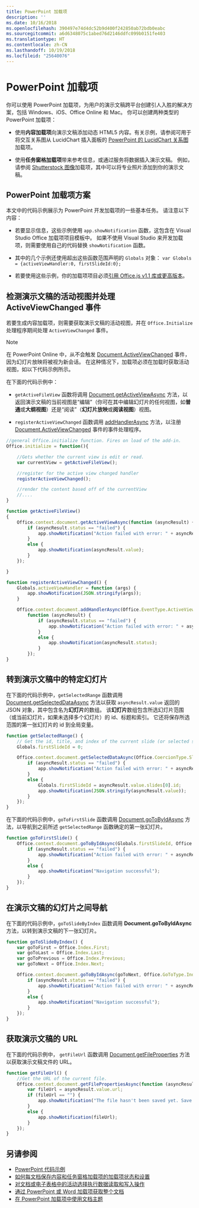 ```yaml
---
title: PowerPoint 加载项
description: ''
ms.date: 10/16/2018
ms.openlocfilehash: 390497e74d4dc52b9d400f242850ab72bdb0eabc
ms.sourcegitcommit: a6d6348075c1abed76d2146ddfc099b0151fe403
ms.translationtype: HT
ms.contentlocale: zh-CN
ms.lasthandoff: 10/19/2018
ms.locfileid: "25640076"
---
```

# <a name="powerpoint-add-ins"></a>PowerPoint 加载项

你可以使用 PowerPoint 加载项，为用户的演示文稿跨平台创建引人入胜的解决方案，包括 Windows、iOS、Office Online 和 Mac。 你可以创建两种类型的 PowerPoint 加载项：

- 使用**内容加载项**向演示文稿添加动态 HTML5 内容。有关示例，请参阅可用于将交互关系图从 LucidChart 插入面板的 [PowerPoint 的 LucidChart 关系图](https://store.office.com/app.aspx?assetid=WA104380117&ui=en-US&rs=en-US&ad=US&clickedfilter=OfficeProductFilter%3APowerPoint&productgroup=PowerPoint&homprd=PowerPoint&sourcecorrid=950950b7-aa6c-4766-95fa-e75d37266c21&homappcat=Productivity&homapppos=3&homchv=2&appredirect=false)加载项。

- 使用**任务窗格加载项**带来参考信息，或通过服务将数据插入演示文稿。 例如，请参阅 [Shutterstock 图像](https://store.office.com/app.aspx?assetid=WA104380169&ui=en-US&rs=en-US&ad=US&clickedfilter=OfficeProductFilter%3APowerPoint&productgroup=PowerPoint&homprd=PowerPoint&sourcecorrid=950950b7-aa6c-4766-95fa-e75d37266c21&homappcat=Editor%2527s%2BPicks&homapppos=0&homchv=1&appredirect=false)加载项，其中可以将专业照片添加到你的演示文稿。 

## <a name="powerpoint-add-in-scenarios"></a>PowerPoint 加载项方案

本文中的代码示例展示为 PowerPoint 开发加载项的一些基本任务。 请注意以下内容：

- 若要显示信息，这些示例使用 `app.showNotification` 函数，这包含在 Visual Studio Office 加载项项目模板中。 如果不使用 Visual Studio 来开发加载项，则需要使用自己的代码替换 `showNotification` 函数。 

- 其中的几个示例还使用超出这些函数范围声明的 `Globals` 对象：   `var Globals = {activeViewHandler:0, firstSlideId:0};`

- 若要使用这些示例，你的加载项项目必须[引用 Office.js v1.1 库或更高版本](../develop/referencing-the-javascript-api-for-office-library-from-its-cdn.md)。

## <a name="detect-the-presentations-active-view-and-handle-the-activeviewchanged-event"></a>检测演示文稿的活动视图并处理 ActiveViewChanged 事件

若要生成内容加载项，则需要获取演示文稿的活动视图，并在 `Office.Initialize`  处理程序期间处理 `ActiveViewChanged`  事件。 

> [!NOTE]
> 在 PowerPoint Online 中，从不会触发 [Document.ActiveViewChanged](https://docs.microsoft.com/javascript/api/office/office.document?view=office-js) 事件，因为幻灯片放映将被视为新会话。 在这种情况下，加载项必须在加载时获取活动视图，如以下代码示例所示。

在下面的代码示例中：

- `getActiveFileView`  函数将调用 [ Document.getActiveViewAsync](https://docs.microsoft.com/javascript/api/office/office.document?view=office-js#getactiveviewasync-options--callback-)  方法，以返回演示文稿的当前视图是“编辑”（你可在其中编辑幻灯片的任何视图，如**普通**或**大纲视图**）还是“阅读”（**幻灯片放映**或**阅读视图**）视图。

- `registerActiveViewChanged` 函数调用 [addHandlerAsync](https://docs.microsoft.com/javascript/api/office/office.document?view=office-js#addhandlerasync-eventtype--handler--options--callback-) 方法，以注册 [Document.ActiveViewChanged](https://docs.microsoft.com/javascript/api/office/office.document?view=office-js) 事件的事件处理程序。 


```js
//general Office.initialize function. Fires on load of the add-in.
Office.initialize = function(){

    //Gets whether the current view is edit or read.
    var currentView = getActiveFileView();

    //register for the active view changed handler
    registerActiveViewChanged();

    //render the content based off of the currentView
    //....
}

function getActiveFileView()
{
    Office.context.document.getActiveViewAsync(function (asyncResult) {
        if (asyncResult.status == "failed") {
            app.showNotification("Action failed with error: " + asyncResult.error.message);
        }
        else {
            app.showNotification(asyncResult.value);
        }
    });

}

function registerActiveViewChanged() {
    Globals.activeViewHandler = function (args) {
        app.showNotification(JSON.stringify(args));
    }

    Office.context.document.addHandlerAsync(Office.EventType.ActiveViewChanged, Globals.activeViewHandler, 
        function (asyncResult) {
            if (asyncResult.status == "failed") {
                app.showNotification("Action failed with error: " + asyncResult.error.message);
            }
            else {
                app.showNotification(asyncResult.status);
            }
        });
}
```

## <a name="navigate-to-a-particular-slide-in-the-presentation"></a>转到演示文稿中的特定幻灯片

在下面的代码示例中，`getSelectedRange` 函数调用 [Document.getSelectedDataAsync](https://docs.microsoft.com/javascript/api/office/office.document?view=office-js#getselecteddataasync-coerciontype--options--callback-) 方法以获取 `asyncResult.value` 返回的 JSON 对象，其中包含名为**幻灯片**的数组。 该**幻灯片**数组包含所选幻灯片范围（或当前幻灯片，如果未选择多个幻灯片）的 id、标题和索引。 它还将保存所选范围的第一张幻灯片的 id 到全局变量。

```js
function getSelectedRange() {
    // Get the id, title, and index of the current slide (or selected slides) and store the first slide id */
    Globals.firstSlideId = 0;

    Office.context.document.getSelectedDataAsync(Office.CoercionType.SlideRange, function (asyncResult) {
        if (asyncResult.status == "failed") {
            app.showNotification("Action failed with error: " + asyncResult.error.message);
        }
        else {
            Globals.firstSlideId = asyncResult.value.slides[0].id;
            app.showNotification(JSON.stringify(asyncResult.value));
        }
    });
}
```

在下面的代码示例中，`goToFirstSlide` 函数调用 [Document.goToByIdAsync](https://docs.microsoft.com/javascript/api/office/office.document?view=office-js#gotobyidasync-id--gototype--options--callback-) 方法，以导航到之前所述 `getSelectedRange` 函数确定的第一张幻灯片。

```js
function goToFirstSlide() {
    Office.context.document.goToByIdAsync(Globals.firstSlideId, Office.GoToType.Slide, function (asyncResult) {
        if (asyncResult.status == "failed") {
            app.showNotification("Action failed with error: " + asyncResult.error.message);
        }
        else {
            app.showNotification("Navigation successful");
        }
    });
}
```

## <a name="navigate-between-slides-in-the-presentation"></a>在演示文稿的幻灯片之间导航

在下面的代码示例中，`goToSlideByIndex` 函数调用 **Document.goToByIdAsync** 方法，以转到演示文稿的下一张幻灯片。

```js
function goToSlideByIndex() {
    var goToFirst = Office.Index.First;
    var goToLast = Office.Index.Last;
    var goToPrevious = Office.Index.Previous;
    var goToNext = Office.Index.Next;

    Office.context.document.goToByIdAsync(goToNext, Office.GoToType.Index, function (asyncResult) {
        if (asyncResult.status == "failed") {
            app.showNotification("Action failed with error: " + asyncResult.error.message);
        }
        else {
            app.showNotification("Navigation successful");
        }
    });
}
```

## <a name="get-the-url-of-the-presentation"></a>获取演示文稿的 URL

在下面的代码示例中， `getFileUrl` 函数调用 [Document.getFileProperties](https://docs.microsoft.com/javascript/api/office/office.document?view=office-js#getfilepropertiesasync-options--callback-) 方法以获取演示文稿文件的 URL。

```js
function getFileUrl() {
    //Get the URL of the current file.
    Office.context.document.getFilePropertiesAsync(function (asyncResult) {
        var fileUrl = asyncResult.value.url;
        if (fileUrl == "") {
            app.showNotification("The file hasn't been saved yet. Save the file and try again");
        }
        else {
            app.showNotification(fileUrl);
        }
    });
}
```



## <a name="see-also"></a>另请参阅
- [PowerPoint 代码示例](https://developer.microsoft.com/en-us/office/gallery/?filterBy=Samples,PowerPoint)
- [如何每文档保存内容和任务窗格加载项的加载项状态和设置](../develop/persisting-add-in-state-and-settings.md#how-to-save-add-in-state-and-settings-per-document-for-content-and-task-pane-add-ins)
- [对文档或电子表格中的活动选择执行数据读取和写入操作](../develop/read-and-write-data-to-the-active-selection-in-a-document-or-spreadsheet.md)
- [通过 PowerPoint 或 Word 加载项获取整个文档](../powerpoint/get-the-whole-document-from-an-add-in-for-powerpoint.md)
- [在 PowerPoint 加载项中使用文档主题](use-document-themes-in-your-powerpoint-add-ins.md)
    
